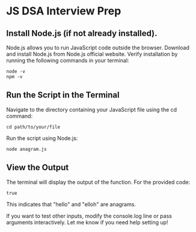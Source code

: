 # JS DSA Interview Prep

## Install Node.js (if not already installed).

Node.js allows you to run JavaScript code outside the browser.
Download and install Node.js from Node.js official website.
Verify installation by running the following commands in your terminal:

```
node -v
npm -v
```

## Run the Script in the Terminal

Navigate to the directory containing your JavaScript file using the cd command:

```
cd path/to/your/file
```

Run the script using Node.js:

```
node anagram.js
```

## View the Output

The terminal will display the output of the function. For the provided code:

```
true
```

This indicates that "hello" and "elloh" are anagrams.

If you want to test other inputs, modify the console.log line or pass arguments interactively. Let me know if you need help setting up!
